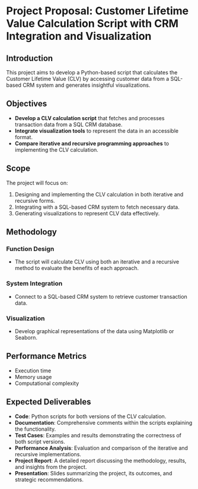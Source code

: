 # Project Proposal: Customer Lifetime Value Calculation Script with CRM Integration and Visualization

## Introduction
This project aims to develop a Python-based script that calculates the Customer Lifetime Value (CLV) by accessing customer data from a SQL-based CRM system and generates insightful visualizations. 

## Objectives
- **Develop a CLV calculation script** that fetches and processes transaction data from a SQL CRM database.
- **Integrate visualization tools** to represent the data in an accessible format.
- **Compare iterative and recursive programming approaches** to implementing the CLV calculation.

## Scope
The project will focus on:
1. Designing and implementing the CLV calculation in both iterative and recursive forms.
2. Integrating with a SQL-based CRM system to fetch necessary data.
3. Generating visualizations to represent CLV data effectively.

## Methodology
### Function Design
- The script will calculate CLV using both an iterative and a recursive method to evaluate the benefits of each approach.

### System Integration
- Connect to a SQL-based CRM system to retrieve customer transaction data.

### Visualization
- Develop graphical representations of the data using Matplotlib or Seaborn.

## Performance Metrics
- Execution time
- Memory usage
- Computational complexity

## Expected Deliverables
- **Code**: Python scripts for both versions of the CLV calculation.
- **Documentation**: Comprehensive comments within the scripts explaining the functionality.
- **Test Cases**: Examples and results demonstrating the correctness of both script versions.
- **Performance Analysis**: Evaluation and comparison of the iterative and recursive implementations.
- **Project Report**: A detailed report discussing the methodology, results, and insights from the project.
- **Presentation**: Slides summarizing the project, its outcomes, and strategic recommendations.
